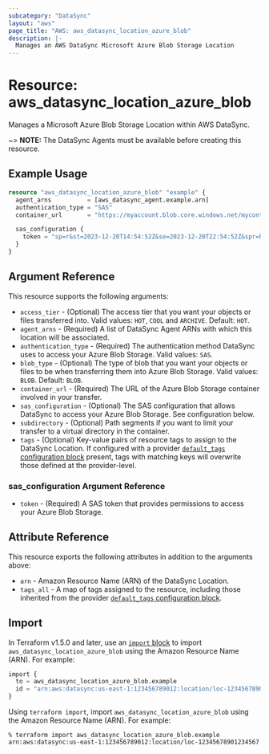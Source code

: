```yaml
---
subcategory: "DataSync"
layout: "aws"
page_title: "AWS: aws_datasync_location_azure_blob"
description: |-
  Manages an AWS DataSync Microsoft Azure Blob Storage Location
---
```


# Resource: aws_datasync_location_azure_blob

Manages a Microsoft Azure Blob Storage Location within AWS DataSync.

~> **NOTE:** The DataSync Agents must be available before creating this resource.

## Example Usage

```terraform
resource "aws_datasync_location_azure_blob" "example" {
  agent_arns          = [aws_datasync_agent.example.arn]
  authentication_type = "SAS"
  container_url       = "https://myaccount.blob.core.windows.net/mycontainer"

  sas_configuration {
    token = "sp=r&st=2023-12-20T14:54:52Z&se=2023-12-20T22:54:52Z&spr=https&sv=2021-06-08&sr=c&sig=aBBKDWQvyuVcTPH9EBp%2FXTI9E%2F%2Fmq171%2BZU178wcwqU%3D"
  }
}
```

## Argument Reference

This resource supports the following arguments:

* `access_tier` - (Optional) The access tier that you want your objects or files transferred into. Valid values: `HOT`, `COOL` and `ARCHIVE`. Default: `HOT`.
* `agent_arns` - (Required) A list of DataSync Agent ARNs with which this location will be associated.
* `authentication_type` - (Required) The authentication method DataSync uses to access your Azure Blob Storage. Valid values: `SAS`.
* `blob_type` - (Optional) The type of blob that you want your objects or files to be when transferring them into Azure Blob Storage. Valid values: `BLOB`. Default: `BLOB`.
* `container_url` - (Required) The URL of the Azure Blob Storage container involved in your transfer.
* `sas_configuration` - (Optional) The SAS configuration that allows DataSync to access your Azure Blob Storage. See configuration below.
* `subdirectory` - (Optional) Path segments if you want to limit your transfer to a virtual directory in the container.
* `tags` - (Optional) Key-value pairs of resource tags to assign to the DataSync Location. If configured with a provider [`default_tags` configuration block](https://registry.terraform.io/providers/hashicorp/aws/latest/docs#default_tags-configuration-block) present, tags with matching keys will overwrite those defined at the provider-level.

### sas_configuration Argument Reference

* `token` - (Required) A SAS token that provides permissions to access your Azure Blob Storage.

## Attribute Reference

This resource exports the following attributes in addition to the arguments above:

* `arn` - Amazon Resource Name (ARN) of the DataSync Location.
* `tags_all` - A map of tags assigned to the resource, including those inherited from the provider [`default_tags` configuration block](https://registry.terraform.io/providers/hashicorp/aws/latest/docs#default_tags-configuration-block).

## Import

In Terraform v1.5.0 and later, use an [`import` block](https://developer.hashicorp.com/terraform/language/import) to import `aws_datasync_location_azure_blob` using the Amazon Resource Name (ARN). For example:

```terraform
import {
  to = aws_datasync_location_azure_blob.example
  id = "arn:aws:datasync:us-east-1:123456789012:location/loc-12345678901234567"
}
```

Using `terraform import`, import `aws_datasync_location_azure_blob` using the Amazon Resource Name (ARN). For example:

```console
% terraform import aws_datasync_location_azure_blob.example arn:aws:datasync:us-east-1:123456789012:location/loc-12345678901234567
```
